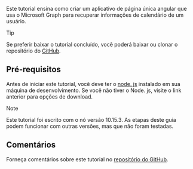<!-- markdownlint-disable MD002 MD041 -->

Este tutorial ensina como criar um aplicativo de página única angular que usa o Microsoft Graph para recuperar informações de calendário de um usuário.

> [!TIP]
> Se preferir baixar o tutorial concluído, você poderá baixar ou clonar o repositório do [GitHub](https://github.com/microsoftgraph/msgraph-training-angularspa).

## <a name="prerequisites"></a>Pré-requisitos

Antes de iniciar este tutorial, você deve ter o [node. js](https://nodejs.org) instalado em sua máquina de desenvolvimento. Se você não tiver o Node. js, visite o link anterior para opções de download.

> [!NOTE]
> Este tutorial foi escrito com o nó versão 10.15.3. As etapas deste guia podem funcionar com outras versões, mas que não foram testadas.

## <a name="feedback"></a>Comentários

Forneça comentários sobre este tutorial no [repositório do GitHub](https://github.com/microsoftgraph/msgraph-training-angularspa).